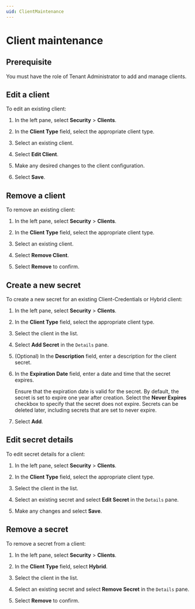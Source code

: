 ```yaml
---
uid: ClientMaintenance
---
```


# Client maintenance

## Prerequisite

You must have the role of Tenant Administrator to add and manage clients.

## Edit a client

To edit an existing client:

1. In the left pane, select **Security** > **Clients**.

1. In the **Client Type** field, select the appropriate client type.

1. Select an existing client.

1. Select **Edit Client**.

1. Make any desired changes to the client configuration.

1. Select **Save**.

## Remove a client

To remove an existing client:

1. In the left pane, select **Security** > **Clients**.

1. In the **Client Type** field, select the appropriate client type.

1. Select an existing client.

1. Select **Remove Client**.

1. Select **Remove** to confirm.

## Create a new secret

To create a new secret for an existing Client-Credentials or Hybrid client:

1. In the left pane, select **Security** > **Clients**.

1. In the **Client Type** field, select the appropriate client type.

1. Select the client in the list.

1. Select **Add Secret** in the `Details` pane.

1. (Optional) In the **Description** field, enter a description for the client secret.

1. In the **Expiration Date** field, enter a date and time that the secret expires. 

   Ensure that the expiration date is valid for the secret. By default, the secret is set to expire one year after creation. Select the **Never Expires** checkbox to specify that the secret does not expire. Secrets can be deleted later, including secrets that are set to never expire.

1. Select **Add**.  

## Edit secret details

To edit secret details for a client:

1. In the left pane, select **Security** > **Clients**.

1. In the **Client Type** field, select the appropriate client type.

1. Select the client in the list.

1. Select an existing secret and select **Edit Secret** in the `Details` pane.

1. Make any changes and select **Save**.

## Remove a secret

To remove a secret from a client:

1. In the left pane, select **Security** > **Clients**.

1. In the **Client Type** field, select **Hybrid**.

1. Select the client in the list.

1. Select an existing secret and select **Remove Secret** in the `Details` pane.

1. Select **Remove** to confirm.
